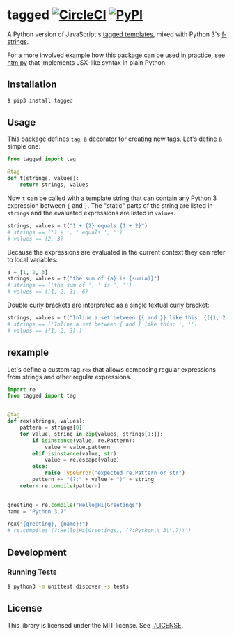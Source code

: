 # tagged [![CircleCI](https://circleci.com/gh/jviide/tagged.svg?style=shield)](https://circleci.com/gh/jviide/tagged) [![PyPI](https://img.shields.io/pypi/v/tagged.svg?color=blue)](https://pypi.org/project/tagged/)

A Python version of JavaScript's [tagged templates](https://developer.mozilla.org/en-US/docs/Web/JavaScript/Reference/Template_literals#Tagged_templates), mixed with Python 3's [f-strings](https://docs.python.org/3/reference/lexical_analysis.html#f-strings).

For a more involved example how this package can be used in practice, see [htm.py](https://github.com/jviide/htm.py) that implements JSX-like syntax in plain Python.

## Installation

```sh
$ pip3 install tagged
```

## Usage

This package defines `tag`, a decorator for creating new tags. Let's define a simple one:

```py
from tagged import tag

@tag
def t(strings, values):
    return strings, values
```

Now `t` can be called with a template string that can contain any Python 3 expression between `{` and `}`. The "static" parts of the string are listed in `strings` and the evaluated expressions are listed in `values`.

```py
strings, values = t("1 + {2} equals {1 + 2}")
# strings == ('1 + ', ' equals ', '')
# values == (2, 3)
```

Because the expressions are evaluated in the current context they can refer to local variables:

```py
a = [1, 2, 3]
strings, values = t("the sum of {a} is {sum(a)}")
# strings == ('the sum of ', ' is ', '')
# values == ([1, 2, 3], 6)
```

Double curly brackets are interpreted as a single textual curly bracket:

```py
strings, values = t("Inline a set between {{ and }} like this: {({1, 2, 3})}")
# strings == ('Inline a set between { and } like this: ', '')
# values == ({1, 2, 3},)
```

## rexample

Let's define a custom tag `rex` that allows composing regular expressions from strings and other regular expressions.

```py
import re
from tagged import tag


@tag
def rex(strings, values):
    pattern = strings[0]
    for value, string in zip(values, strings[1:]):
        if isinstance(value, re.Pattern):
            value = value.pattern
        elif isinstance(value, str):
            value = re.escape(value)
        else:
            raise TypeError("expected re.Pattern or str")
        pattern += "(?:" + value + ")" + string
    return re.compile(pattern)
    

greeting = re.compile("Hello|Hi|Greetings")
name = "Python 3.7"

rex("{greeting}, {name}!")
# re.compile('(?:Hello|Hi|Greetings), (?:Python\\ 3\\.7)!')
```

## Development

### Running Tests

```sh
$ python3 -m unittest discover -s tests
```

## License

This library is licensed under the MIT license. See [./LICENSE](./LICENSE).
